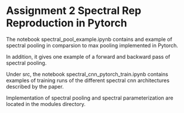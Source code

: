 # Assignment 2 Spectral Rep Reproduction in Pytorch 

The notebook spectral_pool_example.ipynb contains and example of spectral pooling in comparsion to max pooling implemented in Pytorch. 

In addition, it gives one example of a forward and backward pass of spectral pooling. 

Under src, the notebook spectral_cnn_pytorch_train.ipynb contains examples of training runs of the different spectral cnn architectures described by the paper. 

Implementation of spectral pooling and spectral parameterization are located in the modules directory. 
